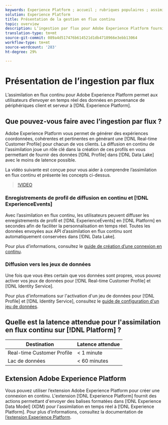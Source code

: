 ```yaml
---
keywords: Experience Platform ; accueil ; rubriques populaires ; assimilation de données ; données assimilées ; diffusion en continu ; présentation ; assimilation en flux continu ; latence ; latence en flux continu ;
solution: Experience Platform
title: Présentation de la gestion en flux continu
topic: overview
description: L’ingestion par flux pour Adobe Experience Platform fournit aux utilisateurs une méthode pour envoyer en temps réel des données de périphériques côté client et côté serveur vers Experience Platform.
translation-type: tm+mt
source-git-commit: 089a4d517476b614521d1db4718966e3ebb13064
workflow-type: tm+mt
source-wordcount: '283'
ht-degree: 29%

---
```



# Présentation de l’ingestion par flux

L’assimilation en flux continu pour Adobe Experience Platform permet aux utilisateurs d’envoyer en temps réel des données en provenance de périphériques client et serveur à [!DNL Experience Platform].

## Que pouvez-vous faire avec l’ingestion par flux ?

Adobe Experience Platform vous permet de générer des expériences coordonnées, cohérentes et pertinentes en générant une [!DNL Real-time Customer Profile] pour chacun de vos clients. La diffusion en continu de l&#39;assimilation joue un rôle clé dans la création de ces profils en vous permettant de fournir des données [!DNL Profile] dans [!DNL Data Lake] avec le moins de latence possible.

La vidéo suivante est conçue pour vous aider à comprendre l’assimilation en flux continu et présente les concepts ci-dessus.

>[!VIDEO](https://video.tv.adobe.com/v/28425?quality=12&learn=on)

### Enregistrements de profil de diffusion en continu et [!DNL ExperienceEvents]

Avec l’assimilation en flux continu, les utilisateurs peuvent diffuser les enregistrements de profil et [!DNL ExperienceEvents] en [!DNL Platform] en secondes afin de faciliter la personnalisation en temps réel. Toutes les données envoyées aux API d’assimilation en flux continu sont automatiquement conservées dans [!DNL Data Lake].

Pour plus d’informations, consultez le [guide de création d’une connexion en continu](../tutorials/create-streaming-connection.md).

### Diffusion vers les jeux de données

Une fois que vous êtes certain que vos données sont propres, vous pouvez activer vos jeux de données pour [!DNL Real-time Customer Profile] et [!DNL Identity Service].

Pour plus d&#39;informations sur l&#39;activation d&#39;un jeu de données pour [!DNL Profile] et [!DNL Identity Service], consultez le [guide de configuration d&#39;un jeu de données](../../profile/tutorials/dataset-configuration.md).

## Quelle est la latence attendue pour l&#39;assimilation en flux continu sur [!DNL Platform] ?

| Destination | Latence attendue |
| --------- | ---------------- |
| Real-time Customer Profile | &lt; 1 minute |
| Lac de données | &lt; 60 minutes |

## Extension Adobe Experience Platform

Vous pouvez utiliser l’extension Adobe Experience Platform pour créer une connexion en continu. L&#39;extension [!DNL Experience Platform] fournit des actions permettant d&#39;envoyer des balises formatées dans [!DNL Experience Data Model] (XDM) pour l&#39;assimilation en temps réel à [!DNL Experience Platform]. Pour plus d’informations, consultez la documentation de [l’extension Experience Platform](https://experienceleague.adobe.com/docs/launch/using/extensions-ref/adobe-extension/adobe-experience-platform-extension.html).